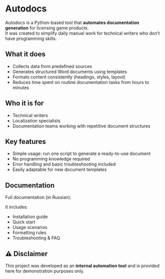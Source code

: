 # Autodocs

Autodocs is a Python-based tool that **automates documentation generation** for licensing game products.  
It was created to simplify daily manual work for technical writers who don’t have programming skills.

## What it does
- Collects data from predefined sources  
- Generates structured Word documents using templates  
- Formats content consistently (headings, styles, layout)  
- Reduces time spent on routine documentation tasks from hours to minutes  

## Who it is for
- Technical writers  
- Localization specialists  
- Documentation teams working with repetitive document structures  

## Key features
- Simple usage: run one script to generate a ready-to-use document  
- No programming knowledge required  
- Error handling and basic troubleshooting included  
- Easily adaptable for new document templates  

## Documentation
Full documentation (in Russian): [](https://lopefre.github.io/Documentation/)  

It includes:
- Installation guide  
- Quick start  
- Usage scenarios  
- Formatting rules  
- Troubleshooting & FAQ  

## ⚠️ Disclaimer
This project was developed as an **internal automation tool** and is provided here for demonstration purposes only.
